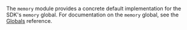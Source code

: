 The `memory` module provides a concrete default implementation for the SDK's
`memory` global. For documentation on the `memory` global, see the
[Globals](/dev-guide/module-development/globals) reference.
